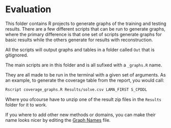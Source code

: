 # Evaluation

This folder contains R projects to generate graphs of the training and testing results.
There are a few different scripts that can be run to generate graphs, where the primary difference is that one set of scripts generate graphs for basic results while the others generate for results with reconstruction.

All the scripts will output graphs and tables in a folder called `Out` that is gitignored.

The main scripts are in this folder and is all sufixed with a `_graphs.R` name.

They are all made to be run in the terminal with a given set of arguments.
As an example, to generate the coverage table from the report, you would call:
```bash
Rscript coverage_graphs.R Results/solve.csv LAMA_FIRST S_CPDDL 
```
Where you ofcourse have to unzip one of the result zip files in the `Results` folder for it to work.

If you where to add other new methods or domains, you can make their name looks nicer by editing the [Graph Names](./Tools/graphNames.R) file.
